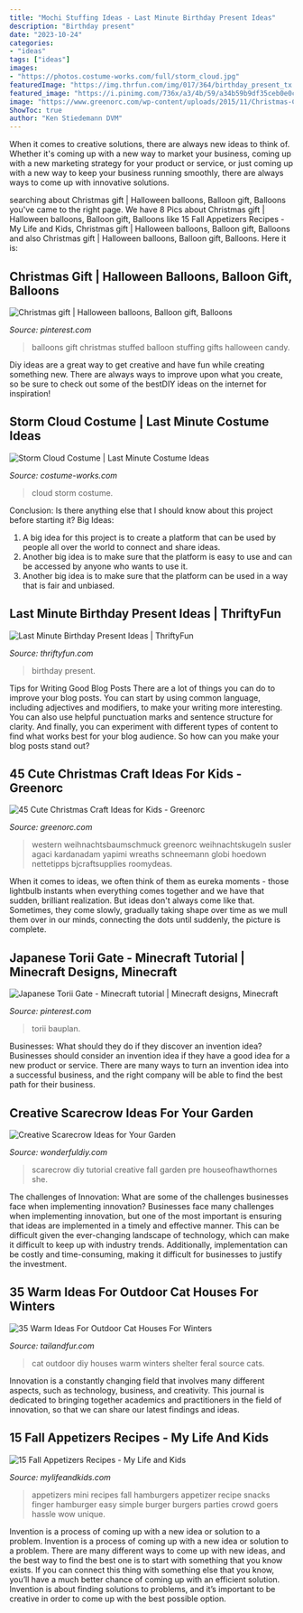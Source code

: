```yaml
---
title: "Mochi Stuffing Ideas - Last Minute Birthday Present Ideas"
description: "Birthday present"
date: "2023-10-24"
categories:
- "ideas"
tags: ["ideas"]
images:
- "https://photos.costume-works.com/full/storm_cloud.jpg"
featuredImage: "https://img.thrfun.com/img/017/364/birthday_present_tx.jpg"
featured_image: "https://i.pinimg.com/736x/a3/4b/59/a34b59b9df35ceb0e0c9147a6bc05c2c--stuffing-balloons.jpg"
image: "https://www.greenorc.com/wp-content/uploads/2015/11/Christmas-Craft-Ideas-For-Kids-213.jpg"
ShowToc: true
author: "Ken Stiedemann DVM"
---
```



When it comes to creative solutions, there are always new ideas to think of. Whether it's coming up with a new way to market your business, coming up with a new marketing strategy for your product or service, or just coming up with a new way to keep your business running smoothly, there are always ways to come up with innovative solutions.

	

		
searching about Christmas gift | Halloween balloons, Balloon gift, Balloons you've came to the right page. We have 8 Pics about Christmas gift | Halloween balloons, Balloon gift, Balloons like 15 Fall Appetizers Recipes - My Life and Kids, Christmas gift | Halloween balloons, Balloon gift, Balloons and also Christmas gift | Halloween balloons, Balloon gift, Balloons. Here it is:
		
    
## Christmas Gift | Halloween Balloons, Balloon Gift, Balloons

<img loading=lazy src="https://i.pinimg.com/736x/a3/4b/59/a34b59b9df35ceb0e0c9147a6bc05c2c--stuffing-balloons.jpg" onerror="this.onerror=null;this.src='https://tse2.mm.bing.net/th?id=OIP.MLvfQSMtf9486oJj0BboJAHaJ3&amp;pid=15.1';" alt="Christmas gift | Halloween balloons, Balloon gift, Balloons">

_Source: pinterest.com_

>balloons gift christmas stuffed balloon stuffing gifts halloween candy. 

	

Diy ideas are a great way to get creative and have fun while creating something new. There are always ways to improve upon what you create, so be sure to check out some of the bestDIY ideas on the internet for inspiration!

    
## Storm Cloud Costume | Last Minute Costume Ideas

<img loading=lazy src="https://photos.costume-works.com/full/storm_cloud.jpg" onerror="this.onerror=null;this.src='https://tse1.mm.bing.net/th?id=OIP.dFziVn4z644SlL-5YbH1qwHaMq&amp;pid=15.1';" alt="Storm Cloud Costume | Last Minute Costume Ideas">

_Source: costume-works.com_

>cloud storm costume. 

	

Conclusion: Is there anything else that I should know about this project before starting it?
Big Ideas:
1. A big idea for this project is to create a platform that can be used by people all over the world to connect and share ideas.
2. Another big idea is to make sure that the platform is easy to use and can be accessed by anyone who wants to use it.
3. Another big idea is to make sure that the platform can be used in a way that is fair and unbiased.

    
## Last Minute Birthday Present Ideas | ThriftyFun

<img loading=lazy src="https://img.thrfun.com/img/017/364/birthday_present_tx.jpg" onerror="this.onerror=null;this.src='https://tse3.mm.bing.net/th?id=OIP.nBEhB88wSOAINERUm0e0yAHaHa&amp;pid=15.1';" alt="Last Minute Birthday Present Ideas | ThriftyFun">

_Source: thriftyfun.com_

>birthday present. 

	

Tips for Writing Good Blog Posts
There are a lot of things you can do to improve your blog posts. You can start by using common language, including adjectives and modifiers, to make your writing more interesting. You can also use helpful punctuation marks and sentence structure for clarity. And finally, you can experiment with different types of content to find what works best for your blog audience. So how can you make your blog posts stand out?

    
## 45 Cute Christmas Craft Ideas For Kids - Greenorc

<img loading=lazy src="https://www.greenorc.com/wp-content/uploads/2015/11/Christmas-Craft-Ideas-For-Kids-213.jpg" onerror="this.onerror=null;this.src='https://tse2.mm.bing.net/th?id=OIP.dFmcqrGD_zosXQHsprfwsQHaLH&amp;pid=15.1';" alt="45 Cute Christmas Craft Ideas for Kids - Greenorc">

_Source: greenorc.com_

>western weihnachtsbaumschmuck greenorc weihnachtskugeln susler agaci kardanadam yapimi wreaths schneemann globi hoedown nettetipps bjcraftsupplies roomydeas. 

	

When it comes to ideas, we often think of them as eureka moments - those lightbulb instants when everything comes together and we have that sudden, brilliant realization. But ideas don't always come like that. Sometimes, they come slowly, gradually taking shape over time as we mull them over in our minds, connecting the dots until suddenly, the picture is complete.

    
## Japanese Torii Gate - Minecraft Tutorial | Minecraft Designs, Minecraft

<img loading=lazy src="https://i.pinimg.com/736x/ba/a8/05/baa805b153d8bdf34803306553037497.jpg" onerror="this.onerror=null;this.src='https://tse2.mm.bing.net/th?id=OIP.RT2pA5kSMWPwuZFyOkezWwHaHa&amp;pid=15.1';" alt="Japanese Torii Gate - Minecraft tutorial | Minecraft designs, Minecraft">

_Source: pinterest.com_

>torii bauplan. 

	

Businesses: What should they do if they discover an invention idea?
Businesses should consider an invention idea if they have a good idea for a new product or service. There are many ways to turn an invention idea into a successful business, and the right company will be able to find the best path for their business.

    
## Creative Scarecrow Ideas For Your Garden

<img loading=lazy src="http://cdn.wonderfuldiy.com/wp-content/uploads/2017/06/Big-scarecrow-from-a-pre-made-little-scarecrow.jpg" onerror="this.onerror=null;this.src='https://tse3.mm.bing.net/th?id=OIP.tGHtNSzxlIBF2T-C4ImGNwHaLH&amp;pid=15.1';" alt="Creative Scarecrow Ideas for Your Garden">

_Source: wonderfuldiy.com_

>scarecrow diy tutorial creative fall garden pre houseofhawthornes she. 

	

The challenges of Innovation: What are some of the challenges businesses face when implementing innovation?
Businesses face many challenges when implementing innovation, but one of the most important is ensuring that ideas are implemented in a timely and effective manner. This can be difficult given the ever-changing landscape of technology, which can make it difficult to keep up with industry trends. Additionally, implementation can be costly and time-consuming, making it difficult for businesses to justify the investment.

    
## 35 Warm Ideas For Outdoor Cat Houses For Winters

<img loading=lazy src="https://tailandfur.com/wp-content/uploads/2018/05/Warm-Ideas-For-Outdoor-Cat-Houses-For-Winters-7.jpg" onerror="this.onerror=null;this.src='https://tse1.mm.bing.net/th?id=OIP.cTY8lM4fH2Ls-qzbLymYnwHaJ4&amp;pid=15.1';" alt="35 Warm Ideas For Outdoor Cat Houses For Winters">

_Source: tailandfur.com_

>cat outdoor diy houses warm winters shelter feral source cats. 

	

Innovation is a constantly changing field that involves many different aspects, such as technology, business, and creativity. This journal is dedicated to bringing together academics and practitioners in the field of innovation, so that we can share our latest findings and ideas.

    
## 15 Fall Appetizers Recipes - My Life And Kids

<img loading=lazy src="http://mylifeandkids.com/wp-content/uploads/2016/09/Mini-Hamburgers-copy.jpg" onerror="this.onerror=null;this.src='https://tse1.mm.bing.net/th?id=OIP.dVVw5lOEgH9cgvPX84JpoAHaLH&amp;pid=15.1';" alt="15 Fall Appetizers Recipes - My Life and Kids">

_Source: mylifeandkids.com_

>appetizers mini recipes fall hamburgers appetizer recipe snacks finger hamburger easy simple burger burgers parties crowd goers hassle wow unique. 

	

Invention is a process of coming up with a new idea or solution to a problem.
Invention is a process of coming up with a new idea or solution to a problem. There are many different ways to come up with new ideas, and the best way to find the best one is to start with something that you know exists. If you can connect this thing with something else that you know, you’ll have a much better chance of coming up with an efficient solution. Invention is about finding solutions to problems, and it’s important to be creative in order to come up with the best possible option.

